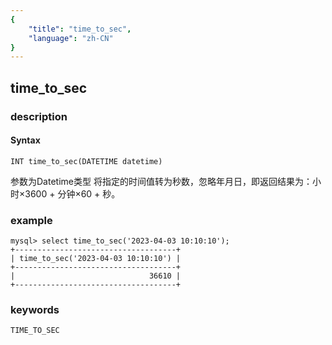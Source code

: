```yaml
---
{
    "title": "time_to_sec",
    "language": "zh-CN"
}
---
```


<!-- 
Licensed to the Apache Software Foundation (ASF) under one
or more contributor license agreements.  See the NOTICE file
distributed with this work for additional information
regarding copyright ownership.  The ASF licenses this file
to you under the Apache License, Version 2.0 (the
"License"); you may not use this file except in compliance
with the License.  You may obtain a copy of the License at

  http://www.apache.org/licenses/LICENSE-2.0

Unless required by applicable law or agreed to in writing,
software distributed under the License is distributed on an
"AS IS" BASIS, WITHOUT WARRANTIES OR CONDITIONS OF ANY
KIND, either express or implied.  See the License for the
specific language governing permissions and limitations
under the License.
-->

## time_to_sec
### description
#### Syntax

`INT time_to_sec(DATETIME datetime)`

参数为Datetime类型
将指定的时间值转为秒数，忽略年月日，即返回结果为：小时×3600 + 分钟×60 + 秒。

### example

```
mysql> select time_to_sec('2023-04-03 10:10:10');
+------------------------------------+
| time_to_sec('2023-04-03 10:10:10') |
+------------------------------------+
|                              36610 |
+------------------------------------+
```
### keywords
    TIME_TO_SEC
